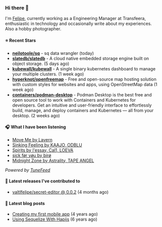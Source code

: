 ### Hi there 👋

I'm [Felipe](https://felipevm.com), currently working as a Engineering Manager at Transfeera, enthusiastic in technology and occasionally write about my experiences. Also a hobby photographer.

#### ⭐ Recent Stars
- **[neilotoole/sq](https://github.com/neilotoole/sq)** - sq data wrangler (today)
- **[slatedb/slatedb](https://github.com/slatedb/slatedb)** - A cloud native embedded storage engine built on object storage. (5 days ago)
- **[kubewall/kubewall](https://github.com/kubewall/kubewall)** - A single binary kubernetes dashboard to manage your multiple clusters. (1 week ago)
- **[hyperknot/openfreemap](https://github.com/hyperknot/openfreemap)** - Free and open-source map hosting solution with custom styles for websites and apps, using OpenStreetMap data (1 week ago)
- **[containers/podman-desktop](https://github.com/containers/podman-desktop)** - Podman Desktop is the best free and open source tool to work with Containers and Kubernetes for developers. Get an intuitive and user-friendly interface to effortlessly build, manage, and deploy containers and Kubernetes — all from your desktop. (2 weeks ago)

#### 🎧 What I have been listening
- [Move Me by Lavern](https://open.spotify.com/track/6LptEwO1ObZvVQXlU0BPIJ)
- [Sinking Feeling by KAAJO, ODBLU](https://open.spotify.com/track/3P2xBMOaRPnziqk3tV70eM)
- [Spirits by l&#39;essay, Cal1, LOEVA](https://open.spotify.com/track/2depsjOpDcxvFamZinXTQS)
- [sick før yøu by birø](https://open.spotify.com/track/0DvQ7omIO7Ep8DtoOtNEhZ)
- [Midnight Zone by Astrality, TAPE ANGEL](https://open.spotify.com/track/6iDQi093BFCGouVa3uXpOu)

_Powered by [TuneFeed](https://tunefeed.app?ref=valtlfelipe-gh-profile)_ 

#### 🚀 Latest releases I've contributed to


- [valtlfelipe/secret-editor @ 0.0.2](https://github.com/valtlfelipe/secret-editor/releases/tag/0.0.2) (4 months ago)

#### 📄 Latest blog posts
- [Creating my first mobile app](https://felipevm.com/posts/creating-my-first-mobile-app/) (4 years ago)
- [Using Sequelize With Hapijs](https://felipevm.com/posts/using-sequelize-with-hapijs/) (6 years ago)
